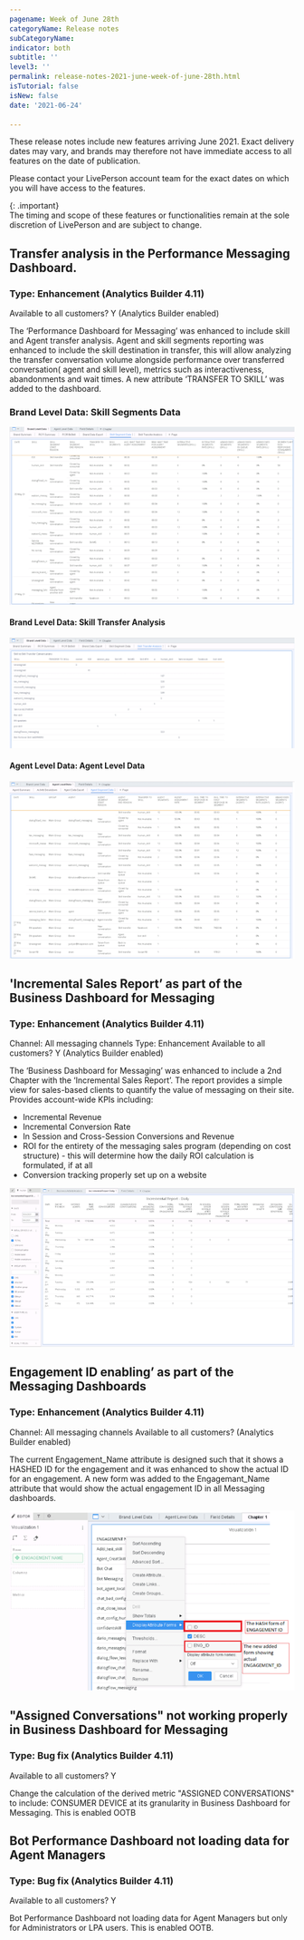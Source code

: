 ```yaml
---
pagename: Week of June 28th
categoryName: Release notes
subCategoryName: 
indicator: both
subtitle: ''
level3: ''
permalink: release-notes-2021-june-week-of-june-28th.html
isTutorial: false
isNew: false
date: '2021-06-24'

---
```


These release notes include new features arriving June 2021. Exact delivery dates may vary, and brands may therefore not have immediate access to all features on the date of publication.

Please contact your LivePerson account team for the exact dates on which you will have access to the features.

{: .important}  
The timing and scope of these features or functionalities remain at the sole discretion of LivePerson and are subject to change.

## Transfer analysis in the Performance Messaging Dashboard.
### Type: Enhancement (Analytics Builder 4.11)

Available to all customers? Y (Analytics Builder enabled) 

The ‘Performance Dashboard for Messaging’ was enhanced to include skill and Agent transfer analysis.
Agent and skill segments reporting was enhanced to include the skill destination in transfer, this will allow analyzing the transfer conversation volume alongside performance over transferred conversation( agent and skill level), metrics such as interactiveness, abandonments and wait times.
A new attribute ‘TRANSFER TO SKILL’ was added to the dashboard.

### Brand Level Data: Skill Segments Data
![](img/AB4.11-RN-1.png)

#### Brand Level Data: Skill Transfer Analysis

![](img/AB4.11-RN-2.png)

#### Agent Level Data: Agent Level Data

![](img/AB4.11-RN-3.png)
 
## 'Incremental Sales Report’ as part of the Business Dashboard for Messaging
### Type: Enhancement (Analytics Builder 4.11)

Channel: All messaging channels
Type: Enhancement
Available to all customers? Y (Analytics Builder enabled) 

The ‘Business Dashboard for Messaging’ was enhanced to include a 2nd Chapter with the ‘Incremental Sales Report’.
The report provides a simple view for sales-based clients to quantify the value of messaging on their site.
Provides account-wide KPIs including:
* Incremental Revenue
* Incremental Conversion Rate
* In Session and Cross-Session Conversions and Revenue
* ROI for the entirety of the messaging sales program (depending on cost structure) - this will determine how the daily ROI calculation is formulated, if at all
* Conversion tracking properly set up on a website

![](img/AB4.11-RN-4.png)

## Engagement ID enabling’ as part of the Messaging Dashboards
### Type: Enhancement (Analytics Builder 4.11)

Channel: All messaging channels
Available to all customers? (Analytics Builder enabled) 

The current Engagement_Name attribute is designed such that it shows a HASHED ID for the engagement and it was enhanced to show the actual ID for an engagement. 
A new form was added to the Engagemant_Name attribute that would show the actual engagement ID in all Messaging dashboards.

![](img/AB4.11-RN-5.png)

## "Assigned Conversations" not working properly in Business Dashboard for Messaging 
### Type: Bug fix (Analytics Builder 4.11)

Available to all customers? Y

Change the calculation of the derived metric "ASSIGNED CONVERSATIONS" to include: CONSUMER DEVICE at its granularity in Business Dashboard for Messaging. This is 
enabled OOTB

## Bot Performance Dashboard not loading data for Agent Managers 
### Type: Bug fix (Analytics Builder 4.11)

Available to all customers? Y

Bot Performance Dashboard not loading data for Agent Managers but only for Administrators or LPA users. This is 
enabled OOTB.

